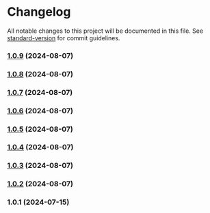 # Changelog

All notable changes to this project will be documented in this file. See [standard-version](https://github.com/conventional-changelog/standard-version) for commit guidelines.

### [1.0.9](https://github.com/snomiao/zod-chatgpt/compare/v1.0.8...v1.0.9) (2024-08-07)

### [1.0.8](https://github.com/snomiao/zod-chatgpt/compare/v1.0.7...v1.0.8) (2024-08-07)

### [1.0.7](https://github.com/snomiao/zod-chatgpt/compare/v1.0.6...v1.0.7) (2024-08-07)

### [1.0.6](https://github.com/snomiao/zod-chatgpt/compare/v1.0.5...v1.0.6) (2024-08-07)

### [1.0.5](https://github.com/snomiao/zod-chatgpt/compare/v1.0.4...v1.0.5) (2024-08-07)

### [1.0.4](https://github.com/snomiao/zod-chatgpt/compare/v1.0.3...v1.0.4) (2024-08-07)

### [1.0.3](https://github.com/snomiao/zod-chatgpt/compare/v1.0.2...v1.0.3) (2024-08-07)

### [1.0.2](https://github.com/snomiao/zod-chatgpt/compare/v1.0.1...v1.0.2) (2024-08-07)

### 1.0.1 (2024-07-15)
